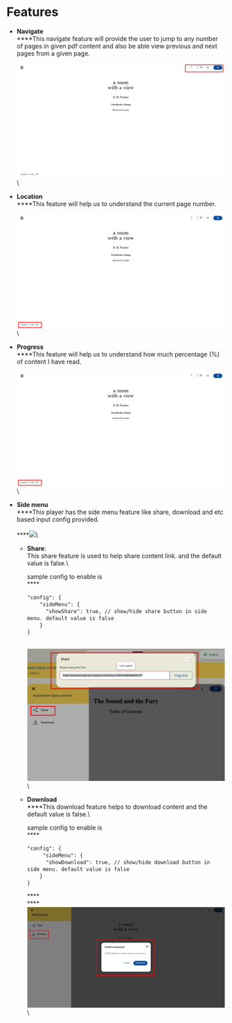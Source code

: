 # Features

* **Navigate** \
  ****This navigate feature will provide the user to jump to any number of pages in given pdf content and also be able view previous and next pages from a given page. \
  \
  ![](../../../../../.gitbook/assets/epubPlayerV2Navigate.png)\

* **Location**\
  ****This feature will help us to understand the current page number.\
  \
  ![](../../../../../.gitbook/assets/epubPlayerV2Location.png)\

* **Progress** \
  ****This feature will help us to understand how much percentage (%) of content I have read.\
  \
  ![](../../../../../.gitbook/assets/epubPlayerV2Location.png)\

* **Side menu** \
  ****This player has the side menu feature like share, download and etc based input config provided.\
  \
  ****![](https://lh5.googleusercontent.com/8kl8ayfInZNP2qWqwrtOu9\_qMoECjWm4Vr-qwgenoUNXrgsnVfrTF4oR9zRvWWWOQzvpCmoHyUc4Rz6XA7iuZoB1YD-O-1J1aJh2QvdbpIyKA7iIGM7Qi2-6nDPWx1OK8MQJAcQ)\

  *   **Share**: \
      &#x20;This share feature is used to help share content link. and the default value is false.\


      sample config to enable is\
      ****&#x20;

      ```
      "config": { 
          "sideMenu": { 
            "showShare": true, // show/hide share button in side menu. default value is false     
          }
      }
      ```

      \
      ![](../../../../../.gitbook/assets/epubPlayerV2Share.png)\

  *   **Download**\
      ****This download feature helps to download content and the default value is false.\


      sample config to enable is\
      **** &#x20;

      ```
      "config": {
           "sideMenu": {      
            "showDownload": true, // show/hide download button in side menu. default value is false  
          }
      }
      ```

      ****\
      ****![](../../../../../.gitbook/assets/epubPlayerV2Download.png)\
